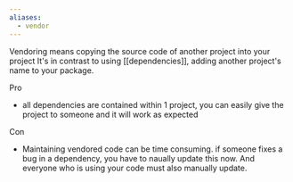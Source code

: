 ```yaml
---
aliases:
  - vendor
---
```

Vendoring means copying the source code of another project into your project
It's in contrast to using [[dependencies]], adding another project's name to your package.

Pro
- all dependencies are contained within 1 project, you can easily give the project to someone and it will work as expected

Con
- Maintaining vendored code can be time consuming. if someone fixes a bug in a dependency, you have to naually update this now. And everyone who is using your code must also manually update.